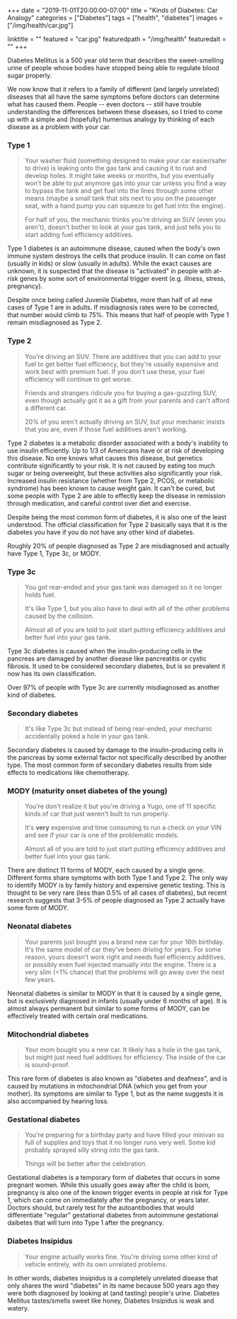 +++
date = "2019-11-01T20:00:00-07:00"
title = "Kinds of Diabetes: Car Analogy"
categories = ["Diabetes"]
tags = ["health", "diabetes"]
images = ["/img/health/car.jpg"]

linktitle = ""
featured = "car.jpg"
featuredpath = "/img/health"
featuredalt = ""
+++

Diabetes Mellitus is a 500 year old term that describes the sweet-smelling urine
of people whose bodies have stopped being able to regulate blood sugar properly.

We now know that it refers to a family of different (and largely unrelated)
diseases that all have the same symptoms before doctors can determine what has
caused them. People -- even doctors -- still have trouble understanding the
differences between these diseases, so I tried to come up with a simple and
(hopefully) humerous analogy by thinking of each disease as a problem with your
car.

<!--more-->

### Type 1

> Your washer fluid (something designed to make your car easier/safer to drive)
> is leaking onto the gas tank and causing it to rust and develop holes. It
> might take weeks or months, but you eventually won't be able to put anymore
> gas into your car unless you find a way to bypass the tank and get fuel into
> the lines through some other means (maybe a small tank that sits next to you
> on the passenger seat, with a hand pump you can squeeze to get fuel into the
> engine).
>
> For half of you, the mechanic thinks you're driving an SUV (even you aren't),
> doesn't bother to look at your gas tank, and just tells you to start adding
> fuel efficiency additives.

Type 1 diabetes is an autoimmune disease, caused when the body's own immune
system destroys the cells that produce insulin. It can come on fast (usually in
kids) or slow (usually in adults). While the exact causes are unknown, it is
suspected that the disease is "activated" in people with at-risk genes by some
sort of environmental trigger event (e.g. illness, stress, pregnancy).

Despite once being called Juvenile Diabetes, more than half of all new cases of
Type 1 are in adults. If misdiagnosis rates were to be corrected, that number
would climb to 75%. This means that half of people with Type 1 remain
misdiagnosed as Type 2.

### Type 2

> You're driving an SUV. There are additives that you can add to your fuel to
> get better fuel efficiency, but they're usually expensive and work best with
> premium fuel. If you don't use these, your fuel efficiency will continue to
> get worse.
>
> Friends and strangers ridicule you for buying a gas-guzzling SUV, even though
> actually got it as a gift from your parents and can't afford a different car.
>
> 20% of you aren't actually driving an SUV, but your mechanic insists that you
> are, even if those fuel additives aren't working.

Type 2 diabetes is a metabolic disorder associated with a body's inability to
use insulin efficiently.  Up to 1/3 of Americans have or at risk of developing
this disease. No one knows what causes this disease, but genetics contribute
significantly to your risk. It is not caused by eating too much sugar or being
overweight, but these activities also significantly your risk. Increased insulin
resistance (whether from Type 2, PCOS, or metabolic syndrome) has been known to
cause weight gain. It can't be cured, but some people with Type 2 are able to
effectly keep the disease in remission through medication, and careful control
over diet and exercise.

Despite being the most common form of diabetes, it is also one of the least
understood. The official classification for Type 2 basically says that it is the
diabetes you have if you do _not_ have any other kind of diabetes.

Roughly 20% of people diagnosed as Type 2 are misdiagnosed and actually have
Type 1, Type 3c, or MODY.

### Type 3c

> You got rear-ended and your gas tank was damaged so it no longer holds fuel.
>
> It's like Type 1, but you also have to deal with all of the other problems
> caused by the collision.
>
> Almost all of you are told to just start putting efficiency additives and
> better fuel into your gas tank.

Type 3c diabetes is caused when the insulin-producing cells in the pancreas are
damaged by another disease like pancreatitis or cystic fibrosis. It used to be
considered secondary diabetes, but is so prevalent it now has its own
classification.

Over 97% of people with Type 3c are currently misdiagnosed as another kind of
diabetes.

### Secondary diabetes

> It's like Type 3c but instead of being rear-ended, your mechanic accidentally
> poked a hole in your gas tank.

Secondary diabetes is caused by damage to the insulin-producing cells in the
pancreas by some external factor not specifically described by another type. The
most common form of secondary diabetes results from side effects to medications
like chemotherapy.

### MODY (maturity onset diabetes of the young)

> You're don't realize it but you're driving a Yugo, one of 11 specific kinds of
> car that just weren't built to run properly.
>
> It's **very** expensive and time consuming to run a check on your VIN and see
> if your car is one of the problematic models.
>
> Almost all of you are told to just start putting efficiency additives and
> better fuel into your gas tank.

There are distinct 11 forms of MODY, each caused by a single gene. Different
forms share symptoms with both Type 1 and Type 2. The only way to identify MODY
is by family history and expensive genetic testing. This is thought to be very
rare (less than 0.5% of all cases of diabetes), but recent research suggests
that 3-5% of people diagnosed as Type 2 actually have some form of MODY.

### Neonatal diabetes

> Your parents just bought you a brand new car for your 16th birthday.  It's the
> same model of car they've been driving for years. For some reason, yours
> doesn't work right and needs fuel efficiency additives, or possibly even fuel
> injected manually into the engine. There is a very slim (&lt;1% chance) that
> the problems will go away over the next few years.

Neonatal diabetes is similar to MODY in that it is caused by a single gene, but
is exclusively diagnosed in infants (usually under 6 months of age).  It is
almost always permanent but similar to some forms of MODY, can be effectively
treated with certain oral medications.

### Mitochondrial diabetes

> Your mom bought you a new car. It likely has a hole in the gas tank, but might
> just need fuel additives for efficiency.  The inside of the car is
> sound-proof.

This rare form of diabetes is also known as "diabetes and deafness", and is
caused by mutations in mitochondrial DNA (which you get from your mother). Its
symptoms are similar to Type 1, but as the name suggests it is also accompanied
by hearing loss.

### Gestational diabetes

> You're preparing for a birthday party and have filled your minivan so full of
> supplies and toys that it no longer runs very well.  Some kid probably sprayed
> silly string into the gas tank.
>
> Things will be better after the celebration.

Gestational diabetes is a temporary form of diabetes that occurs in some
pregnant women. While this usually goes away after the child is born, pregnancy
is also one of the known trigger events in people at risk for Type 1, which can
come on immediately after the pregnancy, or years later. Doctors should, but
rarely test for the autoantibodies that would differentiate "regular"
gestational diabetes from autoimmune gestational daibetes that will turn into
Type 1 after the pregnancy.

### Diabetes Insipidus

> Your engine actually works fine.  You're driving some other kind of vehicle
> entirely, with its own unrelated problems.

In other words, diabetes insipidus is a completely unrelated disease that only
shares the word "diabetes" in its name because 500 years ago they were both
diagnosed by looking at (and tasting) people's urine.  Diabetes Mellitus
tastes/smells sweet like honey, Diabetes Insipidus is weak and watery.

